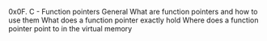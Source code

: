 0x0F. C - Function pointers
General
What are function pointers and how to use them
What does a function pointer exactly hold
Where does a function pointer point to in the virtual memory

